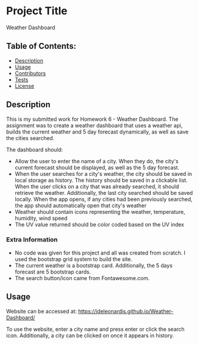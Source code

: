 # Project Title
Weather Dashboard

## Table of Contents:
- [Description](#Description)
- [Usage](#Usage)
- [Contributors](#Contributors)
- [Tests](#Tests)
- [License](#License)

## Description
This is my submitted work for Homework 6 - Weather Dashboard.  The assignment was to create a weather dashboard that uses a weather api, builds the current weather and 5 day forecast dynamically, as well as save the cities searched.

The dashboard should:
* Allow the user to enter the name of a city.  When they do, the city's current forecast should be displayed, as well as the 5 day forecast.
* When the user searches for a city's weather, the city should be saved in local storage as history.  The history should be saved in a clickable list.  When the user clicks on a city that was already searched, it should retrieve the weather.  Additionally, the last city searched should be saved locally.  When the app opens, if any cities had been previously searched, the app should automatically open that city's weather
* Weather should contain icons representing the weather, temperature, humidity, wind speed
* The UV value returned should be color coded based on the UV index


### Extra Information
* No code was given for this project and all was created from scratch.  I used the bootstrap grid system to build the site.
* The current weather is a bootstrap card.  Additionally, the 5 days forecast are 5 bootstrap cards.
* The search button/icon came from Fontawesome.com.

## Usage
Website can be accessed at: https://jdeleonardis.github.io/Weather-Dashboard/

To use the website, enter a city name and press enter or click the search icon.  Additionally, a city can be clicked on once it appears in history.